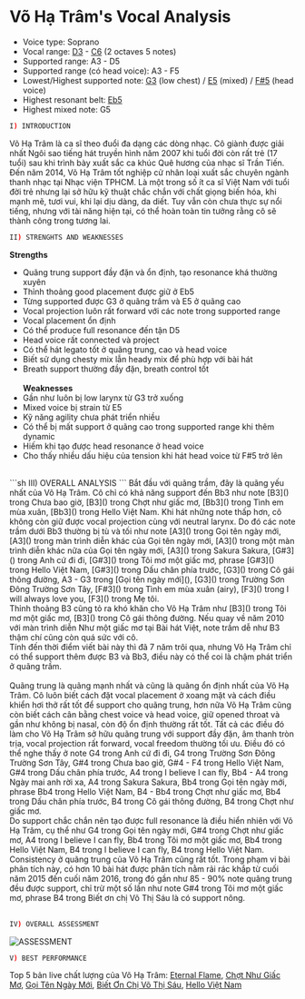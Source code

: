 # Võ Hạ Trâm's Vocal Analysis
* Voice type: Soprano
* Vocal range: [D3](https://youtu.be/pyUokg-fqFo?t=26) - [C6](https://youtu.be/C8F9fyEnqM8?t=201) (2 octaves 5 notes)
* Supported range: A3 - D5
* Supported range (có head voice): A3 - F5
* Lowest/Highest supported note: [G3](https://youtu.be/o0ETrdzy4Eo?t=56) (low chest) / [E5](https://youtu.be/cDa7Vqfvpvg?t=196) (mixed) / [F#5](https://youtu.be/ubF51XAoFc0?t=257) (head voice)
* Highest resonant belt: [Eb5](https://youtu.be/sINVMi0hBa8?t=206)
* Highest mixed note: G5
```sh
I) INTRODUCTION
```
   Võ Hạ Trâm là ca sĩ theo đuổi đa dạng các dòng nhạc. Cô giành được giải nhất Ngôi sao tiếng hát truyền hình năm 2007 khi tuổi đời còn rất trẻ (17 tuổi) sau khi trình bày xuất sắc ca khúc Quê hương của nhạc sĩ Trần Tiến. 
Đến năm 2014, Võ Hạ Trâm tốt nghiệp cử nhân loại xuất sắc chuyên ngành thanh nhạc tại Nhạc viện TPHCM. Là một trong số ít ca sĩ Việt Nam với tuổi đời trẻ nhưng lại sở hữu kỹ thuật chắc chắn với chất giọng biến hóa, khi mạnh mẽ, tươi vui, khi lại dịu dàng, da diết. 
Tuy vẫn còn chưa thực sự nổi tiếng, nhưng với tài năng hiện tại, có thể hoàn toàn tin tưởng rằng cô sẽ thành công trong tương lai.
```sh
II) STRENGHTS AND WEAKNESSES
```
__Strengths__
* Quãng trung support đầy đặn và ổn định, tạo resonance khá thường xuyên
* Thỉnh thoảng good placement được giữ ở Eb5
* Từng supported được G3 ở quãng trầm và E5 ở quãng cao
* Vocal projection luôn rất forward với các note trong supported range
* Vocal placement ổn định
* Có thể produce full resonance đến tận D5
* Head voice rất connected và project
* Có thể hát legato tốt ở quãng trung, cao và head voice
* Biết sử dụng chesty mix lẫn heady mix để phù hợp với bài hát
* Breath support thường đầy đặn, breath control tốt
<br><br>
__Weaknesses__
* Gần như luôn bị low larynx từ G3 trở xuống
* Mixed voice bị strain từ E5
* Kỹ năng agility chưa phát triển nhiều
* Có thể bị mất support ở quãng cao trong supported range khi thêm dynamic
* Hiếm khi tạo được head resonance ở head voice
* Cho thấy nhiều dấu hiệu của tension khi hát head voice từ F#5 trở lên
<br>
```sh
III) OVERALL ANALYSIS
```
Bắt đầu với quãng trầm, đây là quãng yếu nhất của Võ Hạ Trâm.
Cô chỉ có khả năng support đến Bb3 như note [B3]() trong Chưa bao giờ, [B3]() trong Chợt như giấc mơ, [Bb3]() trong Tình em mùa xuân, [Bb3]() trong Hello Việt Nam. 
Khi hát những note thấp hơn, cô không còn giữ được vocal projection cùng với neutral larynx. Do đó các note trầm dưới Bb3 thường bị tù và tối như note [A3]() trong Gọi tên ngày mới, [A3]() trong màn trình diễn khác của Gọi tên ngày mới, [A3]() trong một màn trình diễn khác nữa của Gọi tên ngày mới, [A3]() trong Sakura Sakura, [G#3]() trong Anh cứ đi đi, [G#3]() trong Tôi mơ một giấc mơ, phrase [G#3]() trong Hello Việt Nam, [G#3]() trong Dấu chân phía trước, [G3]() trong Cô gái thông đường, A3 - G3 trong [Gọi tên ngày mới](), [G3]() trong Trường Sơn Đông Trường Sơn Tây, [F#3]() trong Tình em mùa xuân (airy), [F3]() trong I will always love you, [F3]() trong Mẹ tôi. 
<br>Thỉnh thoảng B3 cũng tỏ ra khó khăn cho Võ Hạ Trâm như [B3]() trong Tôi mơ một giấc mơ, [B3]() trong Cô gái thông đường. 
Nếu quay về năm 2010 với màn trình diễn Như một giấc mơ tại Bài hát Việt, note trầm dễ như B3 thậm chí cũng còn quá sức với cô. 
<br>Tính đến thời điểm viết bài này thì đã 7 năm trôi qua, nhưng Võ Hạ Trâm chỉ có thể support thêm được B3 và Bb3, điều này có thể coi là chậm phát triển ở quãng trầm.
<br><br>
Quãng trung là quãng mạnh nhất và cũng là quãng ổn định nhất của Võ Hạ Trâm. 
Cô luôn biết cách đặt vocal placement ở xoang mặt và cách điều khiển hơi thở rất tốt để support cho quãng trung, hơn nữa Võ Hạ Trâm cũng còn biết cách cân bằng chest voice và head voice, giữ opened throat và gần như không bị nasal, còn độ ổn định thường rất tốt. 
Tất cả các điều đó làm cho Võ Hạ Trâm sở hữu quãng trung với support đầy đặn, âm thanh tròn trịa, vocal projection rất forward, vocal freedom thường tối ưu. 
Điều đó có thể nghe thấy ở note G4 trong Anh cứ đi đi, G4 trong Trường Sơn Đông Trường Sơn Tây, G#4 trong Chưa bao giờ, G#4 - F4 trong Hello Việt Nam, G#4 trong Dấu chân phía trước, A4 trong I believe I can fly, Bb4 - A4 trong Ngày mai anh rời xa, A4 trong Sakura Sakura, Bb4 trong Gọi tên ngày mới, phrase Bb4 trong Hello Việt Nam, B4 - Bb4 trong Chợt như giấc mơ, Bb4 trong Dấu chân phía trước, B4 trong Cô gái thông đường, B4 trong Chợt như giấc mơ. 
<br>Do support chắc chắn nên tạo được full resonance là điều hiển nhiên với Võ Hạ Trâm, cụ thể như G4 trong Gọi tên ngày mới, G#4 trong Chợt như giấc mơ, A4 trong I believe I can fly, Bb4 trong Tôi mơ một giấc mơ, Bb4 trong Hello Việt Nam, B4 trong I believe I can fly, B4 trong Hello Việt Nam. 
<br>Consistency ở quãng trung của Võ Hạ Trâm cũng rất tốt. Trong phạm vi bài phân tích này, có hơn 10 bài hát được phân tích nằm rải rác khắp từ cuối năm 2015 đến cuối năm 2016, trong đó gần như 85 - 90% note quãng trung đều được support, chỉ trừ một số lần như note G#4 trong Tôi mơ một giấc mơ, phrase B4 trong Biết ơn chị Võ Thị Sáu là có support nông.
<br><br>

```sh
IV) OVERALL ASSESSMENT
```
![ASSESSMENT](https://1.bp.blogspot.com/-0xX2IkuWFiM/Whgr8aGXwwI/AAAAAAAADO8/HhVf0RQR5iMoPXi5rWMZGrmr5EOccUiLgCLcBGAs/s1600/Vo%2BHa%2BTram.png "Rank B-")
```sh
V) BEST PERFORMANCE
```
Top 5 bản live chất lượng của Võ Hạ Trâm: 
[Eternal Flame](https://youtu.be/3ZhGdCwAEnM),
[Chợt Như Giấc Mơ](https://www.youtube.com/watch?v=VKSFGxVljak),
[Gọi Tên Ngày Mới](https://www.youtube.com/watch?v=9Ss4ShWSaDA),
[Biết Ơn Chị Võ Thị Sáu](https://www.youtube.com/watch?v=cDa7Vqfvpvg),
[Hello Việt Nam](https://www.youtube.com/watch?v=GjueRz9cL8A)